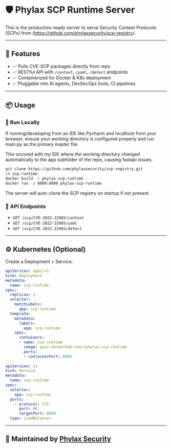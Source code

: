 # 🛡️ Phylax SCP Runtime Server

This is the production-ready server to serve Security Context Protocols (SCPs) from (https://github.com/phylaxsecurity/scp-registry).

---

## 🔧 Features

- ✅ Pulls CVE-SCP packages directly from repo
- ✅ RESTful API with `/context`, `/yaml`, `/detect` endpoints
- ✅ Containerized for Docker & K8s deployment
- ✅ Pluggable into AI agents, DevSecOps tools, CI pipelines

---

## 📦 Usage

### 🚀 Run Locally

If running/developing from an IDE like Pycharm and localhost from your browser, ensure your working directory is configured properly and run main.py as the primary master file.

This occured with my IDE where the working directory changed automatically to the app subfolder of the repo, causing fastapi issues.

```bash
git clone https://github.com/phylaxsecurity/scp-registry.git
cd scp-runtime
docker build -t phylax-scp-runtime .
docker run -p 8000:8000 phylax-scp-runtime
```

The server will auto-clone the SCP registry on startup if not present.

### 📡 API Endpoints

- `GET /scp/CVE-2022-22965/context`
- `GET /scp/CVE-2022-22965/yaml`
- `GET /scp/CVE-2022-22965/detect`

---

## ⚙️ Kubernetes (Optional)

Create a Deployment + Service:
```yaml
apiVersion: apps/v1
kind: Deployment
metadata:
  name: scp-runtime
spec:
  replicas: 1
  selector:
    matchLabels:
      app: scp-runtime
  template:
    metadata:
      labels:
        app: scp-runtime
    spec:
      containers:
      - name: scp-runtime
        image: your-dockerhub-user/phylax-scp-runtime
        ports:
        - containerPort: 8000
---
apiVersion: v1
kind: Service
metadata:
  name: scp-runtime
spec:
  selector:
    app: scp-runtime
  ports:
    - protocol: TCP
      port: 80
      targetPort: 8000
  type: LoadBalancer
```

---

## 🧠 Maintained by [Phylax Security](https://phylaxsecurity.dev)

